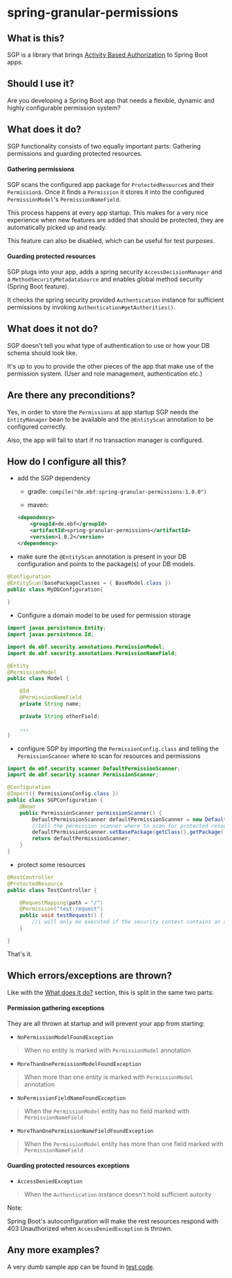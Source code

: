 # spring-granular-permissions

## What is this?

SGP is a library that brings [Activity Based Authorization](https://lostechies.com/derickbailey/2011/05/24/dont-do-role-based-authorization-checks-do-activity-based-checks/) to Spring Boot apps.

## Should I use it?

Are you developing a Spring Boot app that needs a flexible, dynamic and highly configurable permission system?

## What does it do?

SGP functionality consists of two equally important parts: Gathering permissions and guarding protected resources.

#### Gathering permissions

SGP scans the configured app package for `ProtectedResource`s and their `Permission`s.
Once it finds a `Permission` it stores it into the configured `PermissionModel`'s `PermissionNameField`. 

This process happens at every app startup. This makes for a very nice experience when new features are added that should be protected, they are automatically picked up and ready.

This feature can also be disabled, which can be useful for test purposes.

#### Guarding protected resources

SGP plugs into your app, adds a spring security `AccessDecisionManager` and a `MethodSecurityMetadataSource` and enables global method security (Spring Boot feature).

It checks the spring security provided `Authentication` instance for sufficient permissions by invoking `Authentication#getAuthorities()`.

## What does it not do?

SGP doesn't tell you what type of authentication to use or how your DB schema should look like. 

It's up to you to provide the other pieces of the app that make use of the permission system. (User and role management, authentication etc.)

## Are there any preconditions?

Yes, in order to store the `Permissions` at app startup SGP needs the `EntityManager` bean to be available and the `@EntityScan` annotation to be configured correctly.

Also, the app will fail to start if no transaction manager is configured.


## How do I configure all this?

- add the SGP dependency
	- gradle: `compile("de.ebf:spring-granular-permissions:1.0.0")`
	
	- maven:

	```xml
	<dependency>
		<groupId>de.ebf</groupId>
		<artifactId>spring-granular-permissions</artifactId>
		<version>1.0.2</version>
	</dependency>
	```

- make sure the `@EntityScan` annotation is present in your DB configuration and points to the package(s) of your DB models.

```java
@Configuration
@EntityScan(basePackageClasses = { BaseModel.class })
public class MyDbConfiguration{
  
}
```

- Configure a domain model to be used for permission storage

```java
import javax.persistence.Entity;
import javax.persistence.Id;

import de.ebf.security.annotations.PermissionModel;
import de.ebf.security.annotations.PermissionNameField;

@Entity
@PermissionModel
public class Model {

    @Id
    @PermissionNameField
    private String name;

    private String otherField;

    ...
}
```

- configure SGP by importing the `PermissionConfig.class` and telling the `PermissionScanner` where to scan for resources and permissions

```java
import de.ebf.security.scanner.DefaultPermissionScanner;
import de.ebf.security.scanner.PermissionScanner;

@Configuration
@Import({ PermissionsConfig.class })
public class SGPConfiguration {
    @Bean
    public PermissionScanner permissionScanner() {
        DefaultPermissionScanner defaultPermissionScanner = new DefaultPermissionScanner();
        //tell the permission scanner where to scan for protected resources and permissions
        defaultPermissionScanner.setBasePackage(getClass().getPackage().getName());
        return defaultPermissionScanner;
    }
}
```

- protect some resources

```java
@RestController
@ProtectedResource
public class TestController {

    @RequestMapping(path = "/")
    @Permission("test:request")
    public void testRequest() {
    	//i will only be executed if the security context contains an authority with the name "test:request"
    }

}
```

That's it.

## Which errors/exceptions are thrown?

Like with the [What does it do?](https://github.com/ebf/spring-granular-permissions#what-does-it-do) section, this is split in the same two parts:

#### Permission gathering exceptions

They are all thrown at startup and will prevent your app from starting:

- `NoPermissionModelFoundException`

> When no entity is marked with `PermissionModel` annotation

- `MoreThanOnePermissionModelFoundException`

> When more than one entity is marked with `PermissionModel` annotation

- `NoPermissionFieldNameFoundException`

> When the `PermissionModel` entity has no field marked with `PermissionNameField`

- `MoreThanOnePermissionNameFieldFoundException`

> When the `PermissionModel` entity has more than one field marked with `PermissionNameField`

#### Guarding protected resources exceptions

- `AccessDeniedException`

> When the `Authentication` instance doesn't hold sufficient autority

Note:

Spring Boot's autoconfiguration will make the rest resources respond with 403 Unauthorized  when `AccessDeniedException` is thrown.

## Any more examples?

A very dumb sample app can be found in [test code](https://github.com/ebf/spring-granular-permissions/tree/master/src/test/java/de/ebf/security/jwt/testapp).
